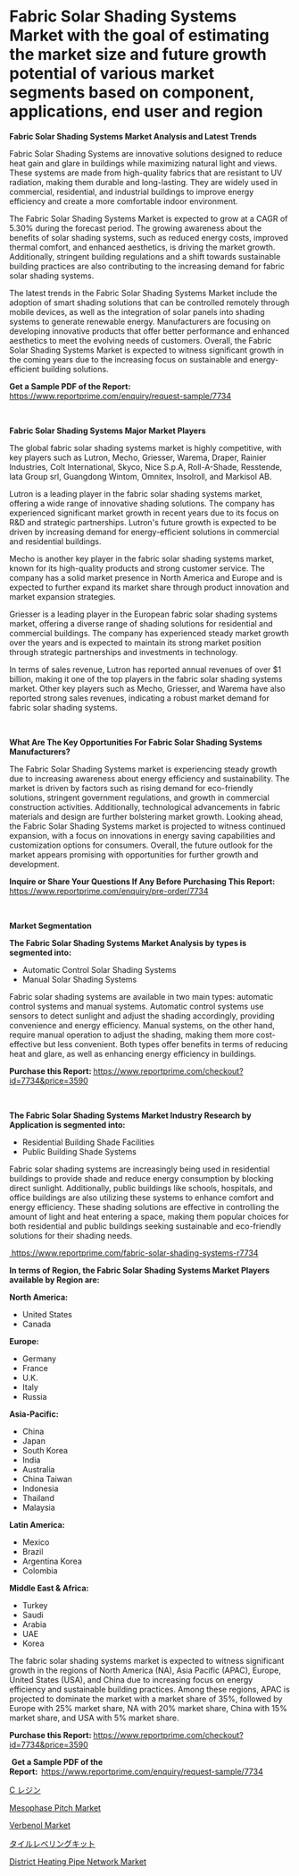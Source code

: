 <p><h1>Fabric Solar Shading Systems Market with the goal of estimating the market size and future growth potential of various market segments based on component, applications, end user and region</h1></p><p><strong>Fabric Solar Shading Systems Market Analysis and Latest Trends</strong></p>
<p><p>Fabric Solar Shading Systems are innovative solutions designed to reduce heat gain and glare in buildings while maximizing natural light and views. These systems are made from high-quality fabrics that are resistant to UV radiation, making them durable and long-lasting. They are widely used in commercial, residential, and industrial buildings to improve energy efficiency and create a more comfortable indoor environment.</p><p>The Fabric Solar Shading Systems Market is expected to grow at a CAGR of 5.30% during the forecast period. The growing awareness about the benefits of solar shading systems, such as reduced energy costs, improved thermal comfort, and enhanced aesthetics, is driving the market growth. Additionally, stringent building regulations and a shift towards sustainable building practices are also contributing to the increasing demand for fabric solar shading systems.</p><p>The latest trends in the Fabric Solar Shading Systems Market include the adoption of smart shading solutions that can be controlled remotely through mobile devices, as well as the integration of solar panels into shading systems to generate renewable energy. Manufacturers are focusing on developing innovative products that offer better performance and enhanced aesthetics to meet the evolving needs of customers. Overall, the Fabric Solar Shading Systems Market is expected to witness significant growth in the coming years due to the increasing focus on sustainable and energy-efficient building solutions.</p></p>
<p><strong>Get a Sample PDF of the Report:&nbsp;</strong> <a href="https://www.reportprime.com/enquiry/request-sample/7734">https://www.reportprime.com/enquiry/request-sample/7734</a></p>
<p>&nbsp;</p>
<p><strong>Fabric Solar Shading Systems Major Market Players</strong></p>
<p><p>The global fabric solar shading systems market is highly competitive, with key players such as Lutron, Mecho, Griesser, Warema, Draper, Rainier Industries, Colt International, Skyco, Nice S.p.A, Roll-A-Shade, Resstende, Iata Group srl, Guangdong Wintom, Omnitex, Insolroll, and Markisol AB.</p><p>Lutron is a leading player in the fabric solar shading systems market, offering a wide range of innovative shading solutions. The company has experienced significant market growth in recent years due to its focus on R&D and strategic partnerships. Lutron's future growth is expected to be driven by increasing demand for energy-efficient solutions in commercial and residential buildings.</p><p>Mecho is another key player in the fabric solar shading systems market, known for its high-quality products and strong customer service. The company has a solid market presence in North America and Europe and is expected to further expand its market share through product innovation and market expansion strategies.</p><p>Griesser is a leading player in the European fabric solar shading systems market, offering a diverse range of shading solutions for residential and commercial buildings. The company has experienced steady market growth over the years and is expected to maintain its strong market position through strategic partnerships and investments in technology.</p><p>In terms of sales revenue, Lutron has reported annual revenues of over $1 billion, making it one of the top players in the fabric solar shading systems market. Other key players such as Mecho, Griesser, and Warema have also reported strong sales revenues, indicating a robust market demand for fabric solar shading systems.</p></p>
<p>&nbsp;</p>
<p><strong>What Are The Key Opportunities For Fabric Solar Shading Systems Manufacturers?</strong></p>
<p><p>The Fabric Solar Shading Systems market is experiencing steady growth due to increasing awareness about energy efficiency and sustainability. The market is driven by factors such as rising demand for eco-friendly solutions, stringent government regulations, and growth in commercial construction activities. Additionally, technological advancements in fabric materials and design are further bolstering market growth. Looking ahead, the Fabric Solar Shading Systems market is projected to witness continued expansion, with a focus on innovations in energy saving capabilities and customization options for consumers. Overall, the future outlook for the market appears promising with opportunities for further growth and development.</p></p>
<p><strong>Inquire or Share Your Questions If Any Before Purchasing This Report:</strong> <a href="https://www.reportprime.com/enquiry/pre-order/7734">https://www.reportprime.com/enquiry/pre-order/7734</a></p>
<p>&nbsp;</p>
<p><strong>Market Segmentation</strong></p>
<p><strong>The Fabric Solar Shading Systems Market Analysis by types is segmented into:</strong></p>
<p><ul><li>Automatic Control Solar Shading Systems</li><li>Manual Solar Shading Systems</li></ul></p>
<p><p>Fabric solar shading systems are available in two main types: automatic control systems and manual systems. Automatic control systems use sensors to detect sunlight and adjust the shading accordingly, providing convenience and energy efficiency. Manual systems, on the other hand, require manual operation to adjust the shading, making them more cost-effective but less convenient. Both types offer benefits in terms of reducing heat and glare, as well as enhancing energy efficiency in buildings.</p></p>
<p><strong>Purchase this Report:&nbsp;</strong><a href="https://www.reportprime.com/checkout?id=7734&price=3590">https://www.reportprime.com/checkout?id=7734&price=3590</a></p>
<p>&nbsp;</p>
<p><strong>The Fabric Solar Shading Systems Market Industry Research by Application is segmented into:</strong></p>
<p><ul><li>Residential Building Shade Facilities</li><li>Public Building Shade Systems</li></ul></p>
<p><p>Fabric solar shading systems are increasingly being used in residential buildings to provide shade and reduce energy consumption by blocking direct sunlight. Additionally, public buildings like schools, hospitals, and office buildings are also utilizing these systems to enhance comfort and energy efficiency. These shading solutions are effective in controlling the amount of light and heat entering a space, making them popular choices for both residential and public buildings seeking sustainable and eco-friendly solutions for their shading needs.</p></p>
<p><a href="https://www.reportprime.com/fabric-solar-shading-systems-r7734">&nbsp;https://www.reportprime.com/fabric-solar-shading-systems-r7734</a></p>
<p><strong>In terms of Region, the Fabric Solar Shading Systems Market Players available by Region are:</strong></p>
<p>
    <p> <strong> North America: </strong>
        <ul>
            <li>United States</li>
            <li>Canada</li>
        </ul>
        </p> 
    <p> <strong> Europe: </strong>
        <ul>
            <li>Germany</li>
            <li>France</li>
            <li>U.K.</li>
            <li>Italy</li>
            <li>Russia</li>
        </ul>
        </p> 
    <p> <strong> Asia-Pacific: </strong>
        <ul>
            <li>China</li>
            <li>Japan</li>
            <li>South Korea</li>
            <li>India</li>
            <li>Australia</li>
            <li>China Taiwan</li>
            <li>Indonesia</li>
            <li>Thailand</li>
            <li>Malaysia</li>
        </ul>
        </p> 
    <p> <strong> Latin America: </strong>
        <ul>
            <li>Mexico</li>
            <li>Brazil</li>
            <li>Argentina Korea</li>
            <li>Colombia</li>
        </ul>
        </p> 
    <p> <strong> Middle East & Africa: </strong>
        <ul>
            <li>Turkey</li>
            <li>Saudi</li>
            <li>Arabia</li>
            <li>UAE</li>
            <li>Korea</li>
        </ul>
    </p>
    </p>
<p><p>The fabric solar shading systems market is expected to witness significant growth in the regions of North America (NA), Asia Pacific (APAC), Europe, United States (USA), and China due to increasing focus on energy efficiency and sustainable building practices. Among these regions, APAC is projected to dominate the market with a market share of 35%, followed by Europe with 25% market share, NA with 20% market share, China with 15% market share, and USA with 5% market share.</p></p>
<p><strong>Purchase this Report: </strong><a href="https://www.reportprime.com/checkout?id=7734&price=3590">https://www.reportprime.com/checkout?id=7734&price=3590</a></p>
<p>&nbsp;<strong>Get a Sample PDF of the Report:&nbsp;&nbsp;</strong><a href="https://www.reportprime.com/enquiry/request-sample/7734">https://www.reportprime.com/enquiry/request-sample/7734</a></p>
<p><strong></strong></p>
<p><p><a href="https://github.com/EthanMorar2011/Market-Research-Report-List-1/blob/main/562251927297.md">C レジン</a></p><p><a href="https://issuu.com/reportprime-2/docs/mesophase-pitch-market-size-2030.pptx">Mesophase Pitch Market</a></p><p><a href="https://issuu.com/reportprime-2/docs/verbenol-market-size-2030.pptx">Verbenol Market</a></p><p><a href="https://github.com/dzy793153605/Market-Research-Report-List-1/blob/main/766235727295.md">タイルレベリングキット</a></p><p><a href="https://github.com/jodemen/Market-Research-Report-List-2/blob/main/district-heating-pipe-network-market.md">District Heating Pipe Network Market</a></p></p>